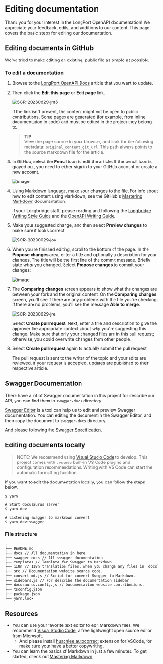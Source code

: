# Editing documentation

Thank you for your interest in the LongPort OpenAPI documentation! We appreciate your feedback, edits, and additions to our content. This page covers the basic steps for editing our documentation.

## Editing documents in GitHub

We've tried to make editing an existing, public file as simple as possible.

### To edit a documentation

1. Browse to the [LongPort OpenAPI Docs](https://open.longportapp.com/docs) article that you want to update.

1. Then click the **Edit this page** or **Edit page** link.

   ![SCR-20230629-jm3](https://github.com/longportapp/openapi-website/assets/5518/491a7d72-156a-4db9-8d21-78e4a72fda89)

   If the link isn't present, the content might not be open to public contributions. Some pages are generated (for example, from inline documentation in code) and must be edited in the project they belong to.

   > **TIP**<br>
   > View the page source in your browser, and look for the following metadata: `original_content_git_url`. This path always points to the source markdown file for the article.

1. In GitHub, select the **Pencil** icon to edit the article. If the pencil icon is grayed out, you need to either sign in to your GitHub account or create a new account.

   ![image](https://github.com/longportapp/openapi-website/assets/5518/48ab67cd-7baf-458c-bad0-73eb46b94b6f)

1. Using Markdown language, make your changes to the file. For info about how to edit content using Markdown, see the GitHub's [Mastering Markdown](https://guides.github.com/features/mastering-markdown/) documentation.

   If your Longbridge staff, please reading and following the [Longbridge Writing Style Guide](https://longbridge.feishu.cn/wiki/wikcnqOEWHe43bdSLMP0S42vvvg) and the [OpenAPI Writing Guide](https://longbridge.feishu.cn/wiki/wikcnb0RtZ8OEuAodGBXaOL6Nxh).

1. Make your suggested change, and then select **Preview changes** to make sure it looks correct.

   ![SCR-20230629-jov](https://github.com/longportapp/openapi-website/assets/5518/47c5621a-64c3-4d75-bbc3-ed9aa8289d6a)

1. When you're finished editing, scroll to the bottom of the page. In the **Propose changes** area, enter a title and optionally a description for your changes. The title will be the first line of the commit message. Briefly state _what_ you changed. Select **Propose changes** to commit your changes:

   ![image](https://github.com/longportapp/openapi-website/assets/5518/091d76ce-4fbf-4193-bb5f-51af4c923994)

1. The **Comparing changes** screen appears to show what the changes are between your fork and the original content. On the **Comparing changes** screen, you'll see if there are any problems with the file you're checking. If there are no problems, you'll see the message **Able to merge**.

   ![SCR-20230629-jre](https://github.com/longportapp/openapi-website/assets/5518/820007c9-016f-4941-a8b9-3e99395f3db8)

   Select **Create pull request**. Next, enter a title and description to give the approver the appropriate context about _why_ you're suggesting this change. Make sure that only your changed files are in this pull request; otherwise, you could overwrite changes from other people.

1. Select **Create pull request** again to actually submit the pull request.

   The pull request is sent to the writer of the topic and your edits are reviewed. If your request is accepted, updates are published to their respective article.

## Swagger Documentation

There have a lot of Swagger documentation in this project for describe our API, you can find them in `swagger-docs` directory.

[Swagger Editor](https://editor.swagger.io) is a tool can help us to edit and preview Swagger documentation. You can editing the document in the Swagger Editor, and then copy the document to `swagger-docs` directory.

And please following the [Swagger Specification](https://swagger.io/specification/).

## Editing documents locally

> NOTE: We recommend using [Visual Studio Code](https://code.visualstudio.com/) to develop. This project comes with `.vscode` built-in VS Code plugins and configuration recommendations. Writing with VS Code can start the automatic formatting function.

If you want to edit the documentation locally, you can follow the steps below.

```shell
$ yarn

# Start docusaurus server
$ yarn dev

# Listening swagger to markdown convert
$ yarn dev:swagger
```

### File structure

```bash
.
├── README.md
├── docs // All documentation in here
├── swagger-docs // All swagger documentation
├── templates // Template for Swagger to Markdown
├── i18n // I18n translation files, when you change any files in `docs`, you need to update the translation files.
├── src // Documentation website source code.
├── convert-md.js // Script for convert Swagger to Markdown.
├── sidebars.js // For describe the documentation sidebar.
├── docusaurus.config.js // Documentation website contributions.
├── tsconfig.json
├── package.json
└── yarn.lock
```

## Resources

- You can use your favorite text editor to edit Markdown files. We recommend [Visual Studio Code](https://code.visualstudio.com/), a free lightweight open source editor from Microsoft.
  - And please install [huacnlee.autocorrect](https://marketplace.visualstudio.com/items?itemName=huacnlee.autocorrect) extension for VSCode, for make sure your have a better copywriting.
- You can learn the basics of Markdown in just a few minutes. To get started, check out [Mastering Markdown](https://guides.github.com/features/mastering-markdown/).
